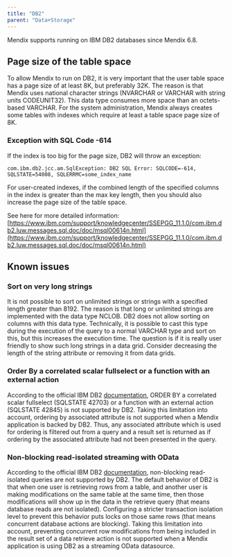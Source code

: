 ```yaml
---
title: "DB2"
parent: "Data+Storage"
---
```

Mendix supports running on IBM DB2 databases since Mendix 6.8.

## Page size of the table space

To allow Mendix to run on DB2, it is very important that the user table space has a page size of at least 8K, but preferably 32K. The reason is that Mendix uses national character strings (NVARCHAR or VARCHAR with string units CODEUNIT32). This data type consumes more space than an octets-based VARCHAR. For the system administration, Mendix always creates some tables with indexes which require at least a table space page size of 8K.

### Exception with SQL Code -614

If the index is too big for the page size, DB2 will throw an exception:

`com.ibm.db2.jcc.am.SqlException: DB2 SQL Error: SQLCODE=-614, SQLSTATE=54008, SQLERRMC=some_index_name`

For user-created indexes, if the combined length of the specified columns in the index is greater than the max key length, then you should also increase the page size of the table space.

See here for more detailed information: [https://www.ibm.com/support/knowledgecenter/SSEPGG_11.1.0/com.ibm.db2.luw.messages.sql.doc/doc/msql00614n.html](https://www.ibm.com/support/knowledgecenter/SSEPGG_11.1.0/com.ibm.db2.luw.messages.sql.doc/doc/msql00614n.html)

## Known issues

### Sort on very long strings

It is not possible to sort on unlimited strings or strings with a specified length greater than 8192\. The reason is that long or unlimited strings are implemented with the data type NCLOB. DB2 does not allow sorting on columns with this data type. Technically, it is possible to cast this type during the execution of the query to a normal VARCHAR type and sort on this, but this increases the execution time. The question is if it is really user friendly to show such long strings in a data grid. Consider decreasing the length of the string attribute or removing it from data grids. 

### Order By a correlated scalar fullselect or a function with an external action

According to the official IBM DB2 [documentation](https://www.ibm.com/support/knowledgecenter/SS6NHC/com.ibm.swg.im.dashdb.sql.ref.doc/doc/r0059211.html), ORDER BY a correlated scalar fullselect (SQLSTATE 42703) or a function with an external action (SQLSTATE 42845) is not supported by DB2\. Taking this limitation into account, ordering by associated attribute is not supported when a Mendix application is backed by DB2\. Thus, any associated attribute which is used for ordering is filtered out from a query and a result set is returned as if ordering by the associated attribute had not been presented in the query.

### Non-blocking read-isolated streaming with OData

According to the official IBM DB2 [documentation](https://www.ibm.com/support/knowledgecenter/SSEPGG_11.1.0/com.ibm.db2.luw.admin.perf.doc/doc/c0004121.html), non-blocking read-isolated queries are not supported by DB2\. The default behavior of DB2 is that when one user is retrieving rows from a table, and another user is making modifications on the same table at the same time, then those modifications will show up in the data in the retrieve query (that means database reads are not isolated). Configuring a stricter transaction isolation level to prevent this behavior puts locks on those same rows (that means concurrent database actions are blocking). Taking this limitation into account, preventing concurrent row modifications from being included in the result set of a data retrieve action is not supported when a Mendix application is using DB2 as a streaming OData datasource.